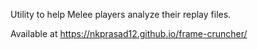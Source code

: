 Utility to help Melee players analyze their replay files.

Available at https://nkprasad12.github.io/frame-cruncher/
